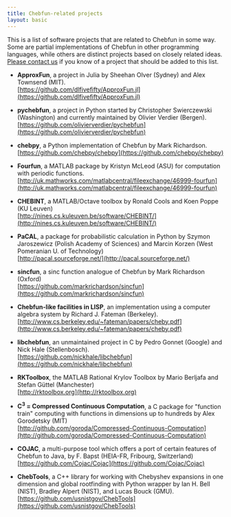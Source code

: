```yaml
---
title: Chebfun-related projects
layout: basic
---
```


This is a list of software projects that are related to Chebfun in some way.
Some are partial implementations of Chebfun in other programming languages,
while others are distinct projects based on closely related ideas.
[Please contact us](mailto:help@chebfun.org) if you know of a project that
should be added to this list.

+ **ApproxFun**, a project in Julia
  by Sheehan Olver (Sydney) and Alex Townsend (MIT).
  <br/>
  [https://github.com/dlfivefifty/ApproxFun.jl](https://github.com/dlfivefifty/ApproxFun.jl)

+ **pychebfun**, a project in Python
  started by Christopher Swierczewski (Washington) and currently maintained by Olivier Verdier (Bergen).
  <br/>
  [https://github.com/olivierverdier/pychebfun](https://github.com/olivierverdier/pychebfun)

+ **chebpy**, a Python implementation of Chebfun by Mark Richardson.
  <br/>
  [https://github.com/chebpy/chebpy](https://github.com/chebpy/chebpy)

+ **Fourfun**, a MATLAB package by Kristyn McLeod (ASU)
  for computation with periodic functions.
  <br/>
  [http://uk.mathworks.com/matlabcentral/fileexchange/46999-fourfun](http://uk.mathworks.com/matlabcentral/fileexchange/46999-fourfun)

+ **CHEBINT**, a MATLAB/Octave toolbox
  by Ronald Cools and Koen Poppe (KU Leuven)
  <br/>
  [http://nines.cs.kuleuven.be/software/CHEBINT/](http://nines.cs.kuleuven.be/software/CHEBINT/)

+ **PaCAL**, a package for probabilistic calculation in Python
  by Szymon Jaroszewicz (Polish Academy of Sciences) and Marcin Korzen (West Pomeranian U. of Technology)
  <br/>
  [http://pacal.sourceforge.net/](http://pacal.sourceforge.net/)

+ **sincfun**, a sinc function analogue of Chebfun
  by Mark Richardson (Oxford)
  <br/>
  [https://github.com/markrichardson/sincfun](https://github.com/markrichardson/sincfun)

+ **Chebfun-like facilities in LISP**, an implementation using a computer algebra system
  by Richard J. Fateman (Berkeley).
  <br/>
  [http://www.cs.berkeley.edu/~fateman/papers/cheby.pdf](http://www.cs.berkeley.edu/~fateman/papers/cheby.pdf)

+ **libchebfun**, an unmaintained project in C
  by Pedro Gonnet (Google) and Nick Hale (Stellenbosch).
  <br/>
  [https://github.com/nickhale/libchebfun](https://github.com/nickhale/libchebfun)

+ **RKToolbox**, the MATLAB Rational Krylov Toolbox
  by Mario Berljafa and Stefan G&uuml;ttel (Manchester)
  <br/>
  [http://rktoolbox.org](http://rktoolbox.org)

+ **C<sup>3</sup> = Compressed Continuous Computation**, a C package for
  "function train" computing with functions in dimensions up to hundreds
  by Alex Gorodetsky (MIT)
  <br/>
  [http://github.com/goroda/Compressed-Continuous-Computation](http://github.com/goroda/Compressed-Continuous-Computation)

+ **COJAC**, a multi-purpose tool which offers a port of certain features of
  Chebfun to Java, by F. Bapst (HEIA-FR, Fribourg, Switzerland)
  <br/>[https://github.com/Cojac/Cojac](https://github.com/Cojac/Cojac)

+ **ChebTools**, a C++ library for working with Chebyshev expansions in
  one dimension and global rootfinding with Python wrapper by Ian H. Bell
	(NIST), Bradley Alpert (NIST), and Lucas Bouck (GMU).
	<br/>[https://github.com/usnistgov/ChebTools](https://github.com/usnistgov/ChebTools)

<!-- 
Please also read the following page:
http://web.hpu4science.org/calendar/news/backfromthechebfunworkshop
 -->
